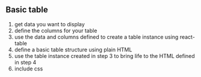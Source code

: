 ## Basic table
1. get data you want to display
2. define the columns for your table
3. use the data and columns defined to create a table instance using react-table
4. define a basic table structure using plain HTML
5. use the table instance created in step 3 to bring life to the HTML defined in step 4
6. include css


